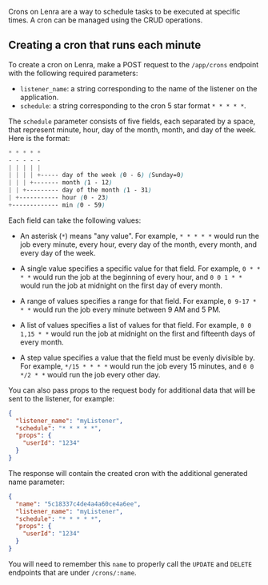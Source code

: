 Crons on Lenra are a way to schedule tasks to be executed at specific times. A cron can be managed using the CRUD operations.

## Creating a cron that runs each minute

To create a cron on Lenra, make a POST request to the `/app/crons` endpoint with the following required parameters:

- `listener_name`: a string corresponding to the name of the listener on the application.
- `schedule`: a string corresponding to the cron 5 star format `* * * * *`.

The `schedule` parameter consists of five fields, each separated by a space, that represent minute, hour, day of the month, month, and day of the week. Here is the format:

```scss
* * * * *
- - - - -
| | | | |
| | | | +----- day of the week (0 - 6) (Sunday=0)
| | | +------- month (1 - 12)
| | +--------- day of the month (1 - 31)
| +----------- hour (0 - 23)
+------------- min (0 - 59)
```

Each field can take the following values:

- An asterisk (`*`) means "any value". For example, `* * * * *` would run the job every minute, every hour, every day of the month, every month, and every day of the week.

- A single value specifies a specific value for that field. For example, `0 * * * *` would run the job at the beginning of every hour, and `0 0 1 * *` would run the job at midnight on the first day of every month.

- A range of values specifies a range for that field. For example, `0 9-17 * * *` would run the job every minute between 9 AM and 5 PM.

- A list of values specifies a list of values for that field. For example, `0 0 1,15 * *` would run the job at midnight on the first and fifteenth days of every month.

- A step value specifies a value that the field must be evenly divisible by. For example, `*/15 * * * *` would run the job every 15 minutes, and `0 0 */2 * *` would run the job every other day.

You can also pass props to the request body for additional data that will be sent to the listener, for example:

```json
{
  "listener_name": "myListener",
  "schedule": "* * * * *",
  "props": {
    "userId": "1234"
  }
}
```

The response will contain the created cron with the additional generated name parameter:

```json
{
  "name": "5c18337c4de4a4a60ce4a6ee",
  "listener_name": "myListener",
  "schedule": "* * * * *",
  "props": {
    "userId": "1234"
  }
}
```

You will need to remember this `name` to properly call the `UPDATE` and `DELETE` endpoints that are under `/crons/:name`.
